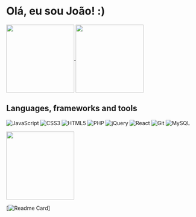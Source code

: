 # Olá, eu sou João! :)


<a href="https://github.com/joao-antonio-gomes">
  <img align="center" height="180rem" src="https://github-readme-stats.vercel.app/api?username=joao-antonio-gomes&show_icons=true">
</a>
<a href="https://github.com/joao-antonio-gomes">
  <img align="center" height="180rem" src="https://github-readme-stats.vercel.app/api/top-langs/?username=joao-antonio-gomes&layout=compact">
</a>

## Languages, frameworks and tools
![JavaScript](https://img.shields.io/badge/javascript-%23323330.svg?style=for-the-badge&logo=javascript&logoColor=%23F7DF1E)
![CSS3](https://img.shields.io/badge/css3-%231572B6.svg?style=for-the-badge&logo=css3&logoColor=white)
![HTML5](https://img.shields.io/badge/html5-%23E34F26.svg?style=for-the-badge&logo=html5&logoColor=white)
![PHP](https://img.shields.io/badge/php-%23777BB4.svg?style=for-the-badge&logo=php&logoColor=white)
![jQuery](https://img.shields.io/badge/jquery-%230769AD.svg?style=for-the-badge&logo=jquery&logoColor=white)
![React](https://img.shields.io/badge/react-%2320232a.svg?style=for-the-badge&logo=react&logoColor=%2361DAFB)
![Git](https://img.shields.io/badge/git-%23F05033.svg?style=for-the-badge&logo=git&logoColor=white)
![MySQL](https://img.shields.io/badge/mysql-%2300f.svg?style=for-the-badge&logo=mysql&logoColor=white)

<a href="https://github.com/joao-antonio-gomes">
  <img align="center" height="180rem" src="https://github-readme-stats.vercel.app/api/pin/?username=joao-antonio-gomes&repo=to-do-list">
</a>

[![Readme Card](https://github-readme-stats.vercel.app/api/pin/?username=joao-antonio-gomes&repo=to-do-list)]
